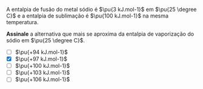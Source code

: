 A entalpia de fusão do metal sódio é $\pu{3 kJ.mol-1}$ em $\pu{25 \degree C}$ e a entalpia de sublimação é $\pu{100 kJ.mol-1}$ na mesma temperatura.

**Assinale** a alternativa que mais se aproxima da entalpia de vaporização do sódio em $\pu{25 \degree C}$.

- [ ] $\pu{+94 kJ.mol-1}$
- [x] $\pu{+97 kJ.mol-1}$
- [ ] $\pu{+100 kJ.mol-1}$
- [ ] $\pu{+103 kJ.mol-1}$
- [ ] $\pu{+106 kJ.mol-1}$